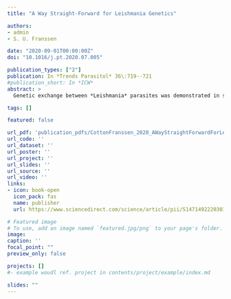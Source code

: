 ```yaml
---
title: "A Way Straight-Forward for Leishmania Genetics"

authors:
- admin
- S. U. Franssen

date: "2020-09-01T00:00:00Z"
doi: "10.1016/j.pt.2020.07.005"

publication_types: ["2"]
publication: In *Trends Parasitol* 36\:719--721
#publication_short: In *ICW*
abstract: >
  Genetic exchange between *Leishmania* parasites was demonstrated in sandflies over 10 years ago. Louradour et al. have shown in vitro hybridization of two Leishmania tropica isolates, with the potential to remove a major roadblock to using forward genetics in *Leishmania*, understanding *Leishmania* reproductive biology, and analyzing gene flow in natural populations.

tags: []

featured: false

url_pdf: 'publication_pdfs/CottonFranssen_2020_AWayStraightForwardForLeishmaniaGenetics_TrendsInParasitology.pdf'
url_code: ''
url_dataset: ''
url_poster: ''
url_project: ''
url_slides: ''
url_source: ''
url_video: ''
links:
- icon: book-open
  icon_pack: fas
  name: publisher
  url: https://www.sciencedirect.com/science/article/pii/S1471492220301884

# Featured image
# To use, add an image named `featured.jpg/png` to your page's folder.
image:
caption: ''
focal_point: ""
preview_only: false

projects: []
#- example woudl ref. project in contents/project/example/index.md

slides: ""
---
```


